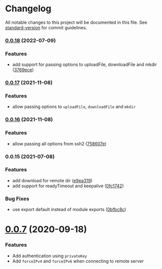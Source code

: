 # Changelog

All notable changes to this project will be documented in this file. See [standard-version](https://github.com/conventional-changelog/standard-version) for commit guidelines.

### [0.0.18](https://github.com/maitrungduc1410/node-scp-async/compare/v0.0.16...v0.0.18) (2022-07-09)


### Features

* add support for passing options to uploadFile, downloadFile and mkdir ([3769ece](https://github.com/maitrungduc1410/node-scp-async/commit/3769ece84dcdb8830e9b18e3ec84a0fa4e10e903))

### [0.0.17](https://github.com/maitrungduc1410/node-scp-async/compare/v0.0.16...v0.0.17) (2021-11-08)


### Features

* allow passing options to `uploadFile`, `downloadFile` and `mkdir`

### [0.0.16](https://github.com/maitrungduc1410/node-scp-async/compare/v0.0.15...v0.0.16) (2021-11-08)


### Features

* allow passing all options from ssh2 ([758607e](https://github.com/maitrungduc1410/node-scp-async/commit/758607e7159ab802d2c0c467796857dc85250ad9))

### 0.0.15 (2021-07-08)


### Features

* add download for remote dir ([e9ea319](https://github.com/maitrungduc1410/node-scp-async/commit/e9ea319cbe09b1202baa684e5077c01bac32d284))
* add support for readyTimeout and keepalive ([0fc1742](https://github.com/maitrungduc1410/node-scp-async/commit/0fc1742819776cbae6ae6623cdce4b6e2de21cb5))


### Bug Fixes

* use export default instead of module exports ([0bfbc8c](https://github.com/maitrungduc1410/node-scp-async/commit/0bfbc8c87088c9184b6c485231ea6fb7a585484e))

# [0.0.7](#) (2020-09-18)
### Features
- Add authentication using `privateKey`
- Add `forceIPv4` and `forceIPv6` when connecting to remote server